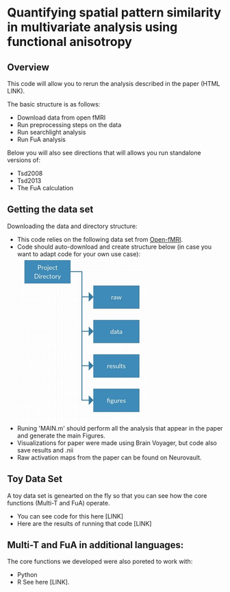 Quantifying spatial pattern similarity in multivariate analysis using functional anisotropy
==============
Overview 
--------------
This code will allow you to rerun the analysis described in the paper (HTML LINK). 

The basic structure is as follows: 
- Download data from open fMRI 
- Run preprocessing steps on the data 
- Run searchlight analysis 
- Run FuA analysis 

Below you will also see directions that will allows you run standalone versions of: 
- Tsd2008
- Tsd2013 
- The FuA calculation 

Getting the data set
--------------

Downloading the data and directory structure: 
- This code relies on the following data set from [Open-fMRI](https://openfmri.org/dataset/ds000158/ "Data Used For Project").
- Code should auto-download and create structure below (in case you want to adapt code for your own use case):
![Image of Dir Structure](/images/dirstruct.jpg?raw=true "Dir Structure For Project")
- Runing 'MAIN.m' should perform all the analysis that appear in the paper and generate the main Figures. 
- Visualizations for paper were made using Brain Voyager, but code also save results and .nii 
- Raw activation maps from the paper can be found on Neurovault. 

Toy Data Set
--------------
A toy data set is genearted on the fly so that you can see how the core functions (Multi-T and FuA) operate. 
- You can see code for this here [LINK]
- Here are the results of running that code [LINK] 

Multi-T and FuA in additional languages: 
--------------
The core functions we developed were also poreted to work with:
- Python
- R 
See here [LINK]. 



